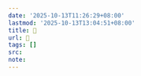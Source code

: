 ```yaml
---
date: '2025-10-13T11:26:29+08:00'
lastmod: '2025-10-13T13:04:51+08:00'
title: 󰐽
url: 󰐽
tags: []
src:
note:
---
```

